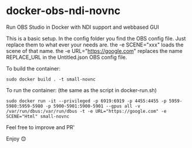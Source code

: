 # docker-obs-ndi-novnc
Run OBS Studio in Docker with NDI support and webbased GUI

This is a basic setup. In the config folder you find the OBS config file. Just replace them to what ever your needs are.
the -e SCENE="xxx" loads the scene of that name.
the -e URL="https://google.com" replaces the name REPLACE_URL in the Untitled.json OBS config file.

To build the container:
```
sudo docker build . -t small-novnc
```

To run the container: (the same as the script in docker-run.sh)
```
sudo docker run -it --privileged -p 6919:6919 -p 4455:4455 -p 5959-5980:5959-5980 -p 5900-5901:5900-5901 --gpus all -v /var/run/dbus:/var/run/dbus -t -e URL="https://google.com" -e SCENE="Html" small-novnc
```

Feel free to improve and PR'

Enjoy 😊